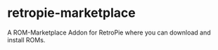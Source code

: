 # retropie-marketplace
A ROM-Marketplace Addon for RetroPie where you can download and install ROMs.
